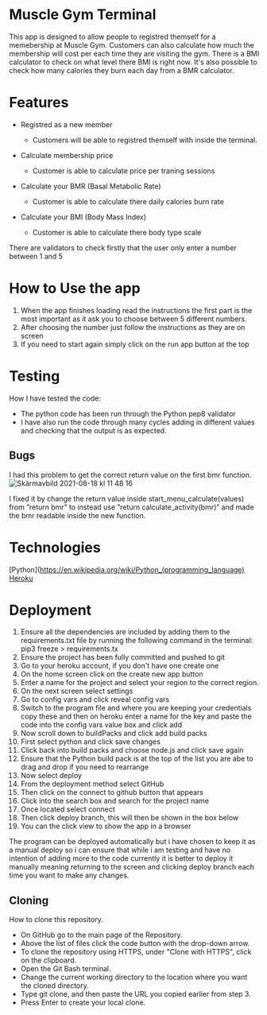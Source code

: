 # Muscle Gym Terminal

This app is designed to allow people to registred themself for a memebership at Muscle Gym. Customers can also calculate how much the membership will cost per each time they are visiting the gym. There is a BMI calculator to check on what level there BMI is right now. It's also possible to check how many calories they burn each day from a BMR calculator.

# Features
* Registred as a new member
  * Customers will be able to registred themself with inside the terminal.

* Calculate membership price
  * Customer is able to calculate price per traning sessions

* Calculate your BMR (Basal Metabolic Rate)
  * Customer is able to calculate there daily calories burn rate

* Calculate your BMI (Body Mass Index)
  * Customer is able to calculate there body type scale

There are validators to check firstly that the user only enter a number between 1 and 5

# How to Use the app
1. When the app finishes loading read the instructions the first part is the most important as it ask you to choose between 5 different numbers.
2. After choosing the number just follow the instructions as they are on screen
3. If you need to start again simply click on the run app button at the top

# Testing
How I have tested the code:

* The python code has been run through the Python pep8 validator
* I have also run the code through many cycles adding in different values and checking that the output is as expected.

## Bugs
I had this problem to get the correct return value on the first bmr function.
![Skärmavbild 2021-08-18 kl  11 48 16](https://user-images.githubusercontent.com/85236391/130408610-ac10886e-c73b-4e8d-87f8-4a26a7f207ed.png)

I fixed it by change the return value inside start_menu_calculate(values) from ”return bmr” to instead use ”return calculate_activity(bmr)” and made the bmr readable inside the new function.

# Technologies
[Python](https://en.wikipedia.org/wiki/Python_(programming_language)
[Heroku](https://en.wikipedia.org/wiki/Heroku)

# Deployment
1. Ensure all the dependencies are included by adding them to the requirements.txt file by running the following command in the terminal: pip3 freeze > requirements.tx
2. Ensure the project has been fully committed and pushed to git
3. Go to your heroku account, if you don't have one create one
4. On the home screen click on the create new app button
5. Enter a name for the project and select your region to the correct region.
6. On the next screen select settings
7. Go to config vars and click reveal config vars
8. Switch to the program file and where you are keeping your credentials copy these and then on heroku enter a name for the key and paste the code into the config vars value box and click add
9. Now scroll down to buildPacks and click add build packs
10. First select python and click save changes
11. Click back into build packs and choose node.js and click save again
12. Ensure that the Python build pack is at the top of the list you are abe to drag and drop if you need to rearrange
13. Now select deploy
14. From the deployment method select GitHub
15. Then click on the connect to github button that appears
16. Click into the search box and search for the project name
17. Once located select connect
18. Then click deploy branch, this will then be shown in the box below
19. You can the click view to show the app in a browser

The program can be deployed automatically but i have chosen to keep it as a manual deploy so i can ensure that while i am testing and have no intention of adding more to the code currently it is better to deploy it manually meaning returning to the screen and clicking deploy branch each time you want to make any changes.

## Cloning
How to clone this repository.

* On GitHub go to the main page of the Repository.
* Above the list of files click the code button with the drop-down arrow.
* To clone the repository using HTTPS, under "Clone with HTTPS", click on the clipboard.
* Open the Git Bash terminal.
* Change the current working directory to the location where you want the cloned directory.
* Type git clone, and then paste the URL you copied earlier from step 3.
* Press Enter to create your local clone.
